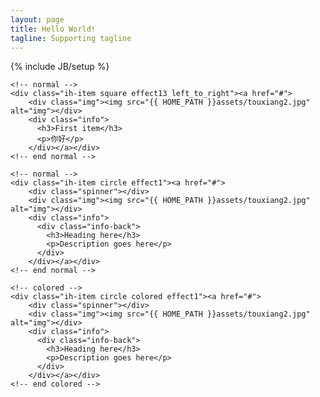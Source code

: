 ```yaml
---
layout: page
title: Hello World!
tagline: Supporting tagline
---
```

{% include JB/setup %}

<div class="row">
<div class="col-lg-12">
 
    <!-- normal -->
    <div class="ih-item square effect13 left_to_right"><a href="#">
        <div class="img"><img src="{{ HOME_PATH }}assets/touxiang2.jpg" alt="img"></div>
        <div class="info">
          <h3>First item</h3>
          <p>你好</p>
        </div></a></div>
    <!-- end normal -->
 
  </div>

  <div class="col-sm-6">
 
    <!-- normal -->
    <div class="ih-item circle effect1"><a href="#">
        <div class="spinner"></div>
        <div class="img"><img src="{{ HOME_PATH }}assets/touxiang2.jpg" alt="img"></div>
        <div class="info">
          <div class="info-back">
            <h3>Heading here</h3>
            <p>Description goes here</p>
          </div>
        </div></a></div>
    <!-- end normal -->
 
  </div>
 
  <div class="col-sm-6">
 
    <!-- colored -->
    <div class="ih-item circle colored effect1"><a href="#">
        <div class="spinner"></div>
        <div class="img"><img src="{{ HOME_PATH }}assets/touxiang2.jpg" alt="img"></div>
        <div class="info">
          <div class="info-back">
            <h3>Heading here</h3>
            <p>Description goes here</p>
          </div>
        </div></a></div>
    <!-- end colored -->
 
  </div>
</div>



